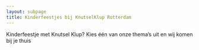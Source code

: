 ```yaml
---
layout: subpage
title: Kinderfeestjes bij KnutselKlup Rotterdam
---
```


Kinderfeestje met Knutsel Klup? Kies één van onze thema’s uit en wij komen bij je thuis